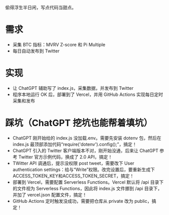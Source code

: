 偷得浮生半日闲，写点代码当甜点。

# 需求
- 采集 BTC 指标：MVRV Z-score 和 Pi Multiple
- 每日自动发布到 Twitter

# 实现
- 让 ChatGPT 辅助写了 index.js，采集数据，并发布到 Twitter
- 程序本地运行 OK 后，部署到了 Vercel，并用 GitHub Actions 实现每日定时采集和发布

# 踩坑（ChatGPT 挖坑也能帮着填坑）
- ChatGPT 刚开始给的 index.js 没加载.env。需要先安装 dotenv 包，然后在 index.js 最顶部添加代码“require('dotenv').config();”，搞定！
- ChatGPT 引入的 Twitter 客户端版本不对，刚开始没通，后来让 ChatGPT 参考 Twitter 官方示例代码，换成了 2.0 API，搞定！
- TWitter API 调通后，提示没权限 post tweet，需要改下 User authentication settings：给与“Write”权限。改完设置后，要重新生成下 ACCESS_TOKEN_KEY和ACCESS_TOKEN_SECRET，搞定！
- 部署到 Vercel，需要配置 Serverless Functions。Vercel 默认将 /api 目录下的文件视为 Serverless Functions，因此将 index.js 文件挪到 /api 目录下，并加了 vercel.json 配置文件，搞定！
- GitHub Actions 定时触发没成功，需要把仓库从 private 改为 public，搞定！
